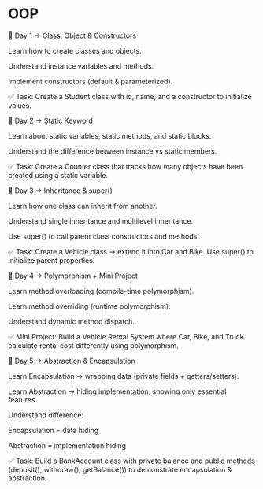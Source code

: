 # OOP

📅 Day 1 → Class, Object & Constructors

Learn how to create classes and objects.

Understand instance variables and methods.

Implement constructors (default & parameterized).

✅ Task: Create a Student class with id, name, and a constructor to initialize values.

📅 Day 2 → Static Keyword

Learn about static variables, static methods, and static blocks.

Understand the difference between instance vs static members.

✅ Task: Create a Counter class that tracks how many objects have been created using a static variable.

📅 Day 3 → Inheritance & super()

Learn how one class can inherit from another.

Understand single inheritance and multilevel inheritance.

Use super() to call parent class constructors and methods.

✅ Task: Create a Vehicle class → extend it into Car and Bike. Use super() to initialize parent properties.

📅 Day 4 → Polymorphism + Mini Project

Learn method overloading (compile-time polymorphism).

Learn method overriding (runtime polymorphism).

Understand dynamic method dispatch.

✅ Mini Project: Build a Vehicle Rental System where Car, Bike, and Truck calculate rental cost differently using polymorphism.

📅 Day 5 → Abstraction & Encapsulation

Learn Encapsulation → wrapping data (private fields + getters/setters).

Learn Abstraction → hiding implementation, showing only essential features.

Understand difference:

Encapsulation = data hiding

Abstraction = implementation hiding

✅ Task: Build a BankAccount class with private balance and public methods (deposit(), withdraw(), getBalance()) to demonstrate encapsulation & abstraction.
